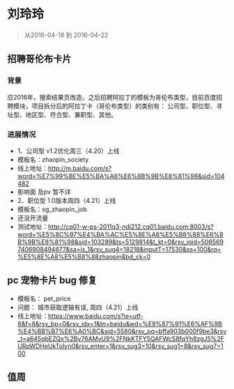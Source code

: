 # 刘玲玲

> 从2016-04-18 到 2016-04-22

## 招聘哥伦布卡片 

### 背景
应2016年，搜索结果页改造，之后招聘阿拉丁的模板为哥伦布类型，目前百度招聘模块，项目拆分后的阿拉丁卡（哥伦布类型）的类别有： 公司型、职位型、寻址型、地区型、符合型、兼职型、其他。

### 进展情况

* 1、公司型 v1.2优化周三（4.20）上线
* 模板名：zhaopin_society  
* 线上地址：http://m.baidu.com/s?word=%E7%99%BE%E5%BA%A6%E6%8B%9B%E8%81%98&sid=104482
* 影响面 及pv 暂不详
* 2、职位型 1.0版本周四（4.21）上线
* 模板名：sg_zhaopin_job
* 还没开流量
* 测试地址：http://cq01-w-ps-2011q3-ndi212.cq01.baidu.com:8003/s?word=%E5%8C%97%E4%BA%AC%E5%8E%A8%E5%B8%88%E6%8B%9B%E8%81%98&sid=103289&ts=5129814&t_kt=0&rsv_iqid=5065697406908494677&sa=is_1&rsv_sug4=18218&inputT=17530&ss=100&rq=%E5%8E%A8%E5%B8%88zhaopin&bd_ck=0



## pc 宠物卡片 bug 修复

* 模板名： pet_price 
* 问题： 城市获取逻辑有误, 周四（4.21）上线
* 线上地址：https://www.baidu.com/s?ie=utf-8&f=8&rsv_bp=0&rsv_idx=1&tn=baidu&wd=%E9%87%91%E6%AF%9B%E4%BB%B7%E6%A0%BC&sid=5580&rsv_pq=bffa903b000f9be3&rsv_t=a645qbEZQx%2Bv76AMvU9%2FNkKTFY5QAFWcS8fqYh8zgJ5%2FURpWDHeUkToIyn0&rsv_enter=1&rsv_sug3=10&rsv_sug1=8&rsv_sug7=100

## 值周




